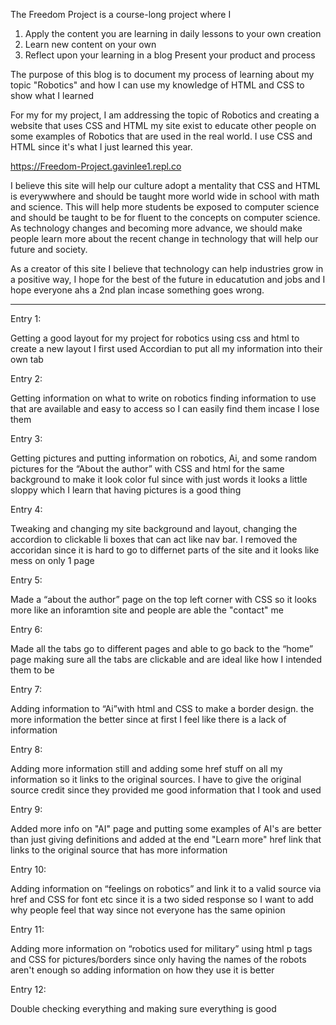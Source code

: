 The Freedom Project is a course-long project where I 
1. Apply the content you are learning in daily lessons to your own creation
2. Learn new content on your own
3. Reflect upon your learning in a blog
Present your product and process

The purpose of this blog is to document my process of learning about my topic "Robotics" and how I can use my knowledge of HTML and CSS to show what I learned

For my for my project, I am addressing the topic of Robotics and creating a website that uses CSS and HTML my site exist to educate other people on some examples of Robotics that are used in the real world. I use CSS and HTML since it's what I just learned this year. 

https://Freedom-Project.gavinlee1.repl.co

I believe this site will help our culture adopt a mentality that CSS and HTML is everywwhere and should be taught more world wide in school with math and science. This will help more students be exposed to computer science and should be taught to be for fluent to the concepts on computer science. 
As technology changes and becoming more advance, we should make people learn more about the recent change in technology that will help our future and society.

As a creator of this site I believe that technology can help industries grow in a positive way, I hope for the best of the future in educatution and jobs and I hope everyone ahs a 2nd plan incase something goes wrong. 

________________________________________________________________________________________
Entry 1:

Getting a good layout for my project for robotics using css and html to create a new layout I first used Accordian to put all my information into their own tab

Entry 2:

Getting information on what to write on robotics finding information to use that are available and easy to access so I can easily find them incase I lose them

Entry 3:

Getting pictures and putting information on robotics, Ai, and some random pictures for the “About the author” with CSS and html for the same background to make it look color ful since with just words it looks a little sloppy which I learn that having pictures is a good thing

Entry 4:

Tweaking and changing my site background and layout, changing the accordion to clickable li boxes that can act like nav bar. I removed the accoridan since it is hard to go to differnet parts of the site and it looks like mess on only 1 page

Entry 5:

Made a “about the author” page on the top left corner with CSS so it looks more like an inforamtion site and people are able the "contact" me

Entry 6:

Made all the tabs go to different pages and able to go back to the “home” page making sure all the tabs are clickable and are ideal like how I intended them to be

 Entry 7:

Adding information to “Ai”with html and CSS to make a border design. the more information the better since at first I feel like there is a lack of information

 Entry 8:

Adding more information still and adding some href stuff on all my information so it links to the original sources. I have to give the original source credit since they provided me good information that I took and used

 Entry 9:

Added more info on "AI" page and putting some examples of AI's are better than just giving definitions and added at the end "Learn more" href link that links to the original source that has more information

 Entry 10:

Adding information on “feelings on robotics” and link it to a valid source via href and CSS for font etc since it is a two sided response so I want to add why people feel that way since not everyone has the same opinion

 Entry 11:

Adding more information on “robotics used for military” using html p tags and CSS for pictures/borders since only having the names of the robots aren't enough so adding information on how they use it is better

 Entry 12:

Double checking everything and making sure everything is good